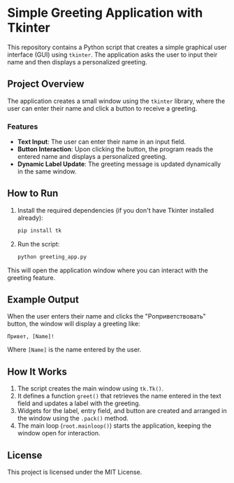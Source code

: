 # Simple Greeting Application with Tkinter

This repository contains a Python script that creates a simple graphical user interface (GUI) using `tkinter`. The application asks the user to input their name and then displays a personalized greeting.

## Project Overview

The application creates a small window using the `tkinter` library, where the user can enter their name and click a button to receive a greeting.

### Features

- **Text Input**: The user can enter their name in an input field.
- **Button Interaction**: Upon clicking the button, the program reads the entered name and displays a personalized greeting.
- **Dynamic Label Update**: The greeting message is updated dynamically in the same window.

## How to Run

1. Install the required dependencies (if you don't have Tkinter installed already):
   ```bash
   pip install tk
   ```

2. Run the script:
   ```bash
   python greeting_app.py
   ```

This will open the application window where you can interact with the greeting feature.

## Example Output

When the user enters their name and clicks the "Pоприветствовать" button, the window will display a greeting like:

```
Привет, [Name]!
```

Where `[Name]` is the name entered by the user.

## How It Works

1. The script creates the main window using `tk.Tk()`.
2. It defines a function `greet()` that retrieves the name entered in the text field and updates a label with the greeting.
3. Widgets for the label, entry field, and button are created and arranged in the window using the `.pack()` method.
4. The main loop (`root.mainloop()`) starts the application, keeping the window open for interaction.

## License

This project is licensed under the MIT License.


